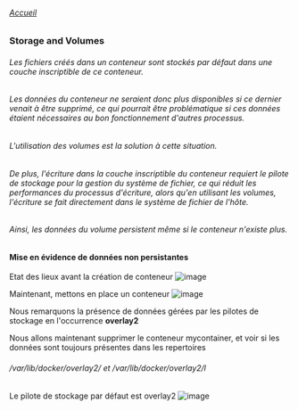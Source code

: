 ###### [Accueil](README.md)
### Storage and Volumes

###### Les fichiers créés dans un conteneur sont stockés par défaut dans une couche inscriptible de ce conteneur.
###### Les données du conteneur ne seraient donc plus disponibles si ce dernier venait à être supprimé, ce qui pourrait être problématique  si ces données étaient nécessaires au bon fonctionnement d'autres processus.
###### L'utilisation des volumes est la solution à cette situation.

###### De plus, l'écriture dans la couche inscriptible du conteneur requiert le pilote de stockage pour la gestion du système de fichier, ce qui réduit les performances du processus d'écriture, alors qu'en utilisant les volumes, l'écriture se fait directement dans le système de fichier de l'hôte.
###### Ainsi, les données du volume persistent même si le conteneur n'existe plus. 

#### Mise en évidence de données non persistantes
Etat des lieux avant la création de conteneur
![image](https://github.com/abiForSofteam/docker/assets/56606441/a10ccc40-e65d-48b4-8b5f-5fd4de6cc0bb)

Maintenant, mettons en place un conteneur
![image](https://github.com/abiForSofteam/docker/assets/56606441/15f35a73-440e-407b-951d-31f6baedeb95)

Nous remarquons la présence de données gérées par les pilotes de stockage en l'occurrence **overlay2** 


Nous allons maintenant supprimer le conteneur mycontainer, et voir si les données sont toujours présentes dans les repertoires 
###### /var/lib/docker/overlay2/ et /var/lib/docker/overlay2/l
Le pilote de stockage par défaut est overlay2
![image](https://github.com/abiForSofteam/docker/assets/56606441/d2d4fbc3-502f-4033-a1d1-a3d887375609)

